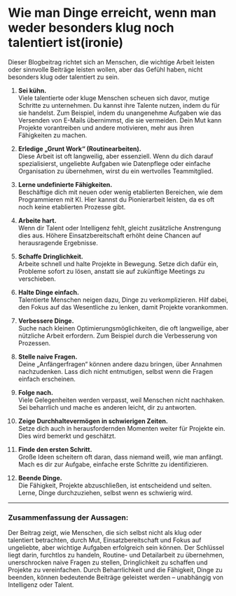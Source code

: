 # Wie man Dinge erreicht, wenn man weder besonders klug noch talentiert ist(ironie)
Dieser Blogbeitrag richtet sich an Menschen, die wichtige Arbeit leisten oder sinnvolle Beiträge leisten wollen, aber das Gefühl haben, nicht besonders klug oder talentiert zu sein.

1. **Sei kühn.**  
   Viele talentierte oder kluge Menschen scheuen sich davor, mutige Schritte zu unternehmen. Du kannst ihre Talente nutzen, indem du für sie handelst. Zum Beispiel, indem du unangenehme Aufgaben wie das Versenden von E-Mails übernimmst, die sie vermeiden. Dein Mut kann Projekte vorantreiben und andere motivieren, mehr aus ihren Fähigkeiten zu machen.

2. **Erledige „Grunt Work“ (Routinearbeiten).**  
   Diese Arbeit ist oft langweilig, aber essenziell. Wenn du dich darauf spezialisierst, ungeliebte Aufgaben wie Datenpflege oder einfache Organisation zu übernehmen, wirst du ein wertvolles Teammitglied.

3. **Lerne undefinierte Fähigkeiten.**  
   Beschäftige dich mit neuen oder wenig etablierten Bereichen, wie dem Programmieren mit KI. Hier kannst du Pionierarbeit leisten, da es oft noch keine etablierten Prozesse gibt.

4. **Arbeite hart.**  
   Wenn dir Talent oder Intelligenz fehlt, gleicht zusätzliche Anstrengung dies aus. Höhere Einsatzbereitschaft erhöht deine Chancen auf herausragende Ergebnisse.

5. **Schaffe Dringlichkeit.**  
   Arbeite schnell und halte Projekte in Bewegung. Setze dich dafür ein, Probleme sofort zu lösen, anstatt sie auf zukünftige Meetings zu verschieben.

6. **Halte Dinge einfach.**  
   Talentierte Menschen neigen dazu, Dinge zu verkomplizieren. Hilf dabei, den Fokus auf das Wesentliche zu lenken, damit Projekte vorankommen.

7. **Verbessere Dinge.**  
   Suche nach kleinen Optimierungsmöglichkeiten, die oft langweilige, aber nützliche Arbeit erfordern. Zum Beispiel durch die Verbesserung von Prozessen.

8. **Stelle naive Fragen.**  
   Deine „Anfängerfragen“ können andere dazu bringen, über Annahmen nachzudenken. Lass dich nicht entmutigen, selbst wenn die Fragen einfach erscheinen.

9. **Folge nach.**  
   Viele Gelegenheiten werden verpasst, weil Menschen nicht nachhaken. Sei beharrlich und mache es anderen leicht, dir zu antworten.

10. **Zeige Durchhaltevermögen in schwierigen Zeiten.**  
    Setze dich auch in herausfordernden Momenten weiter für Projekte ein. Dies wird bemerkt und geschätzt.

11. **Finde den ersten Schritt.**  
    Große Ideen scheitern oft daran, dass niemand weiß, wie man anfängt. Mach es dir zur Aufgabe, einfache erste Schritte zu identifizieren.

12. **Beende Dinge.**  
    Die Fähigkeit, Projekte abzuschließen, ist entscheidend und selten. Lerne, Dinge durchzuziehen, selbst wenn es schwierig wird.

---

### Zusammenfassung der Aussagen:

Der Beitrag zeigt, wie Menschen, die sich selbst nicht als klug oder talentiert betrachten, durch Mut, Einsatzbereitschaft und Fokus auf ungeliebte, aber wichtige Aufgaben erfolgreich sein können. Der Schlüssel liegt darin, furchtlos zu handeln, Routine- und Detailarbeit zu übernehmen, unerschrocken naive Fragen zu stellen, Dringlichkeit zu schaffen und Projekte zu vereinfachen. Durch Beharrlichkeit und die Fähigkeit, Dinge zu beenden, können bedeutende Beiträge geleistet werden – unabhängig von Intelligenz oder Talent.

